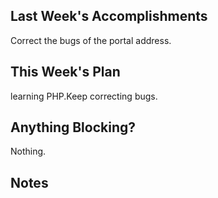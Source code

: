 ## Last Week's Accomplishments
Correct the bugs of the portal address.

## This Week's Plan
learning PHP.Keep correcting bugs.

## Anything Blocking?
Nothing.

## Notes


